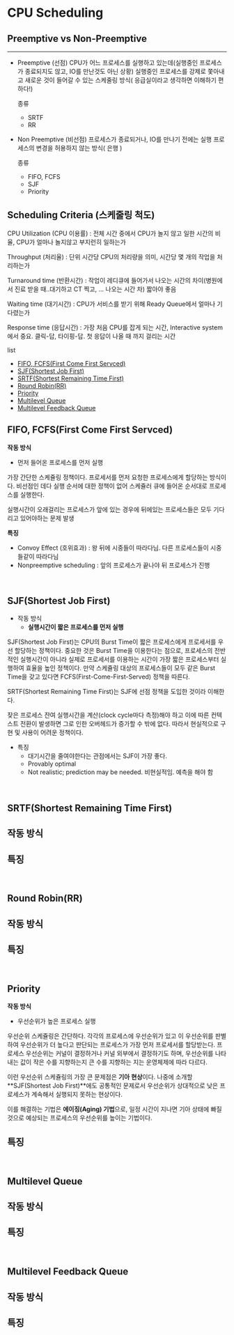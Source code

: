 # CPU Scheduling


## Preemptive vs Non-Preemptive

---

- Preemptive (선점)
  CPU가 어느 프로세스를 실행하고 있는데(실행중인 프로세스가 종료되지도 않고, IO를 만난것도 아닌 상황) 실행중인 프로세스를 강제로 쫓아내고 새로운 것이 들어갈 수 있는 스케줄링 방식( 응급실이라고 생각하면 이해하기 편하다!)

  종류
  - SRTF
  - RR

- Non Preemptive (비선점)
 프로세스가 종료되거나, IO를 만나기 전에는 실행 프로세스의 변경을 허용하지 않는 방식( 은행 )

  종류
  - FIFO, FCFS
  - SJF
  - Priority


## Scheduling Criteria (스케줄링 척도)

CPU Utilization (CPU 이용률) : 전체 시간 중에서 CPU가 놀지 않고 일한 시간의 비율, CPU가 얼마나 놀지않고 부지런히 일하는가

Throughput (처리율) : 단위 시간당 CPU의 처리량을 의미, 시간당 몇 개의 작업을 처리하는가

Turnaround time (반환시간) : 작업이 레디큐에 들어가서 나오는 시간의 차이(병원에서 진료 받을 때..대기하고 CT 찍고, … 나오는 시간 차) 짧아야 좋음

Waiting time (대기시간) : CPU가 서비스를 받기 위해 Ready Queue에서 얼마나 기다렸는가

Response time (응답시간) : 가장 처음 CPU를 잡게 되는 시간, Interactive system에서 중요. 클릭-답, 타이핑-답. 첫 응답이 나올 때 까지 걸리는 시간

list
  - [FIFO, FCFS(First Come First Servced)](#fifo-fcfsfirst-come-first-servced)
  - [SJF(Shortest Job First)](#sjfshortest-job-first)
  - [SRTF(Shortest Remaining Time First)](#srtfshortest-remaining-time-first)
  - [Round Robin(RR)](#round-robinrr)
  - [Priority](#priority)
  - [Multilevel Queue](#multilevel-queue)
  - [Multilevel Feedback Queue](#multilevel-feedback-queue)


## FIFO, FCFS(First Come First Servced)

**작동 방식**
- 먼저 들어온 프로세스를 먼저 실행


가장 간단한 스케쥴링 정책이다. 프로세서를 먼저 요청한 프로세스에게 할당하는 방식이다. 비선점인 데다 실행 순서에 대한 정책이 없어 스케쥴러 큐에 들어온 순서대로 프로세스를 실행한다. 

실행시간이 오래걸리는 프로세스가 앞에 있는 경우에 뒤에있는 프로세스들은 모두 기다리고 있어야하는 문제 발생

**특징**
- Convoy Effect (호위효과) : 왕 뒤에 시중들이 따라다님. 다른 프로세스들이 시중들같이 따라다님
- Nonpreemptive scheduling : 앞의 프로세스가 끝나야 뒤 프로세스가 진행

<br>

## SJF(Shortest Job First)

- 작동 방식
  - **실행시간이 짧은 프로세스를 먼저 실행**

SJF(Shortest Job First)는 CPU의 Burst Time이 짧은 프로세스에게 프로세서를 우선 할당하는 정책이다. 중요한 것은 Burst Time을 이용한다는 점으로, 프로세스의 전반적인 실행시간이 아니라 실제로 프로세서를 이용하는 시간이 가장 짧은 프로세스부터 실행하여 효율을 높인 정책이다. 만약 스케쥴링 대상의 프로세스들이 모두 같은 Burst Time을 갖고 있다면 FCFS(First-Come-First-Served) 정책을 따른다.

SRTF(Shortest Remaining Time First)는 SJF에 선점 정책을 도입한 것이라 이해한다.

잦은 프로세스 잔여 실행시간을 계산(clock cycle마다 측정)해야 하고 이에 따른 컨텍스트 전환이 발생하면 그로 인한 오버헤드가 증가할 수 밖에 없다. 따라서 현실적으로 구현 및 사용이 어려운 정책이다.


- 특징
  - 대기시간을 줄여야한다는 관점에서는 SJF이 가장 좋다.
  - Provably optimal
  - Not realistic; prediction may be needed. 비현실적임. 예측을 해야 함

<br>

## SRTF(Shortest Remaining Time First)

**작동 방식**
- 


**특징**
- 


<br>

## Round Robin(RR)

**작동 방식**
- 


**특징**
- 


<br>

## Priority

**작동 방식**
- 우선순위가 높은 프로세스 실행
  

우선순위 스케쥴링은 간단하다. 각각의 프로세스에 우선순위가 있고 이 우선순위를 판별하여 우선순위가 더 높다고 판단되는 프로세스가 가장 먼저 프로세서를 할당받는다. 프로세스 우선순위는 커널이 결정하거나 커널 외부에서 결정하기도 하며, 우선순위를 나타내는 값이 작은 수를 지향하는지 큰 수를 지향하는 지는 운영체제에 따라 다르다.

이런 우선순위 스케쥴링의 가장 큰 문제점은 **기아 현상**이다. 나중에 소개할 **SJF(Shortest Job First)**에도 공통적인 문제로서 우선순위가 상대적으로 낮은 프로세스가 계속해서 실행되지 못하는 현상이다.

이를 해결하는 기법은 **에이징(Aging) 기법**으로, 일정 시간이 지나면 기아 상태에 빠질 것으로 예상되는 프로세스의 우선순위를 높이는 기법이다.

**특징**
- 




<br>

## Multilevel Queue

**작동 방식**
- 


**특징**
- 


<br>

## Multilevel Feedback Queue

**작동 방식**
- 


**특징**
- 





